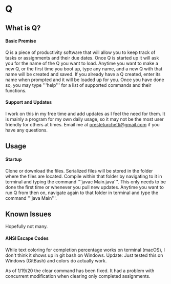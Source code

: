 # Q
## What is Q?
#### Basic Premise
Q is a piece of productivity software that will allow you to keep track of tasks or assignments and their due dates. Once Q is started up it will ask you for the name of the Q you want to load. Anytime you want to make a new Q, or the first time you boot up, type any name, and a new Q with that name will be created and saved. If you already have a Q created, enter its name when prompted and it will be loaded up for you. Once you have done so, you may type '''help''' for a list of supported commands and their functions.

#### Support and Updates
I work on this in my free time and add updates as I feel the need for them. It is mainly a program for my own daily usage, so it may not be the most user friendly for others at times. Email me at oresteturchetti@gmail.com if you have any questions.
## Usage
#### Startup
Clone or download the files. Serialized files will be stored in the folder where the files are located. Compile within that folder by navigating to it in terminal and typing the command 
'''javac Main.java'''. This only needs to be done the first time or whenever you pull new updates. Anytime you want to run Q from then on, navigate again to that folder in terminal and type the command '''java Main'''.

## Known Issues
Hopefully not many.
#### ANSI Escape Codes
While text coloring for completion percentage works on terminal (macOS), I don't think it shows up in git bash on Windows. 
Update: Just tested this on Windows (GitBash) and colors do actually work.

As of 1/19/20 the clear command has been fixed. It had a problem with concurrent modification when clearing only completed assignments.

